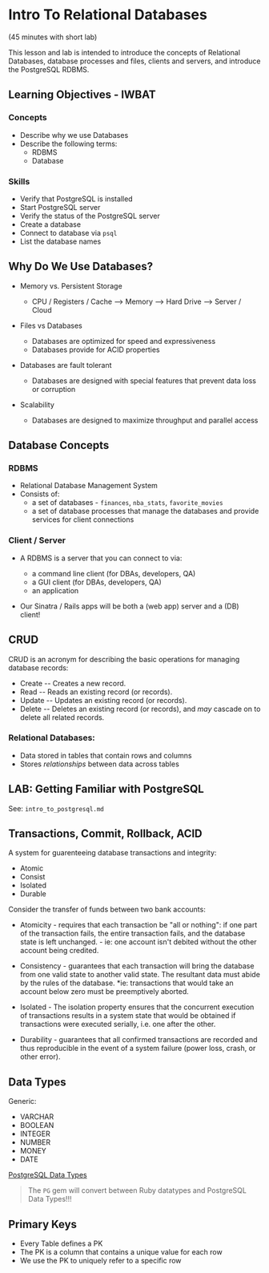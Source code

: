 # Intro To Relational Databases
(45 minutes with short lab)

This lesson and lab is intended to introduce the concepts of Relational
Databases, database processes and files, clients and servers, and introduce
the PostgreSQL RDBMS.

## Learning Objectives - IWBAT

### Concepts

* Describe why we use Databases
* Describe the following terms:
  - RDBMS
  - Database

### Skills

* Verify that PostgreSQL is installed
* Start PostgreSQL server
* Verify the status of the PostgreSQL server
* Create a database
* Connect to database via `psql`
* List the database names

## Why Do We Use Databases?

* Memory vs. Persistent Storage
    - CPU / Registers / Cache --> Memory --> Hard Drive --> Server / Cloud

* Files vs Databases
    - Databases are optimized for speed and expressiveness
    - Databases provide for ACID properties

* Databases are fault tolerant
    - Databases are designed with special features that prevent data loss
      or corruption

* Scalability
    - Databases are designed to maximize throughput and parallel access

## Database Concepts

### RDBMS

* Relational Database Management System
* Consists of:
    - a set of databases - `finances`, `nba_stats`, `favorite_movies`
    - a set of database processes that manage the databases and provide
      services for client connections

### Client / Server

* A RDBMS is a server that you can connect to via:
    - a command line client (for DBAs, developers, QA)
    - a GUI client  (for DBAs, developers, QA)
    - an application

* Our Sinatra / Rails apps will be both a (web app) server and a (DB) client!

## CRUD

CRUD is an acronym for describing the basic operations for managing database
records:

* Create -- Creates a new record.
* Read   -- Reads an existing record (or records).
* Update -- Updates an existing record (or records).
* Delete -- Deletes an existing record (or records),
            and *may* cascade on to delete all related records.

### Relational Databases:

* Data stored in tables that contain rows and columns
* Stores _relationships_ between data across tables

## LAB: Getting Familiar with PostgreSQL

See: `intro_to_postgresql.md`


## Transactions, Commit, Rollback, ACID

A system for guarenteeing database transactions and integrity:

* Atomic
* Consist
* Isolated
* Durable

Consider the transfer of funds between two bank accounts:

* Atomicity - requires that each transaction be "all or nothing":
              if one part of the transaction fails, the entire
              transaction fails, and the database state is left
              unchanged. - ie: one account isn't debited without
              the other account being credited.

* Consistency - guarantees that each transaction will bring the
                database from one valid state to another valid
                state. The resultant data must abide by the
                rules of the database. *ie: transactions that
                would take an account below zero must be
                preemptively aborted.

* Isolated - The isolation property ensures that the concurrent
             execution of transactions results in a system state
             that would be obtained if transactions were executed
             serially, i.e. one after the other.

* Durability - guarantees that all confirmed transactions are
               recorded and thus reproducible in the event of a
               system failure (power loss, crash, or other error).

## Data Types

Generic:

* VARCHAR
* BOOLEAN
* INTEGER
* NUMBER
* MONEY
* DATE

[PostgreSQL Data Types](http://www.postgresql.org/docs/9.2/static/datatype.html)

> The `PG` gem will convert between Ruby datatypes and PostgreSQL Data Types!!!

## Primary Keys

* Every Table defines a PK
* The PK is a column that contains a unique value for each row
* We use the PK to uniquely refer to a specific row
